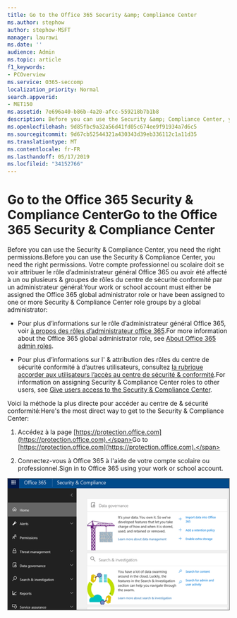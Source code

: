 ```yaml
---
title: Go to the Office 365 Security &amp; Compliance Center
ms.author: stephow
author: stephow-MSFT
manager: laurawi
ms.date: ''
audience: Admin
ms.topic: article
f1_keywords:
- PCOverview
ms.service: O365-seccomp
localization_priority: Normal
search.appverid:
- MET150
ms.assetid: 7e696a40-b86b-4a20-afcc-559218b7b1b8
description: Before you can use the Security &amp; Compliance Center, you need the right permissions. Votre compte professionnel ou scolaire doit se voir attribuer le rôle d’administrateur général Office 365 ou avoir été affecté à un ou plusieurs &amp; groupes de rôles du centre de sécurité conformité par un administrateur général.
ms.openlocfilehash: 9d85fbc9a32a56d41fd05c674ee9f91934a7d6c5
ms.sourcegitcommit: 9d67cb52544321a430343d39eb336112c1a11d35
ms.translationtype: MT
ms.contentlocale: fr-FR
ms.lasthandoff: 05/17/2019
ms.locfileid: "34152766"
---
```

# <a name="go-to-the-office-365-security-amp-compliance-center"></a><span data-ttu-id="491cd-104">Go to the Office 365 Security &amp; Compliance Center</span><span class="sxs-lookup"><span data-stu-id="491cd-104">Go to the Office 365 Security &amp; Compliance Center</span></span>

<span data-ttu-id="491cd-105">Before you can use the Security &amp; Compliance Center, you need the right permissions.</span><span class="sxs-lookup"><span data-stu-id="491cd-105">Before you can use the Security &amp; Compliance Center, you need the right permissions.</span></span> <span data-ttu-id="491cd-106">Votre compte professionnel ou scolaire doit se voir attribuer le rôle d’administrateur général Office 365 ou avoir été affecté à un ou plusieurs &amp; groupes de rôles du centre de sécurité conformité par un administrateur général:</span><span class="sxs-lookup"><span data-stu-id="491cd-106">Your work or school account must either be assigned the Office 365 global administrator role or have been assigned to one or more Security &amp; Compliance Center role groups by a global administrator:</span></span>
  
- <span data-ttu-id="491cd-107">Pour plus d’informations sur le rôle d’administrateur général Office 365, voir [à propos des rôles d’administrateur office 365](https://support.office.com/article/da585eea-f576-4f55-a1e0-87090b6aaa9d).</span><span class="sxs-lookup"><span data-stu-id="491cd-107">For more information about the Office 365 global administrator role, see [About Office 365 admin roles](https://support.office.com/article/da585eea-f576-4f55-a1e0-87090b6aaa9d).</span></span> 
    
- <span data-ttu-id="491cd-108">Pour plus d’informations sur l' &amp; attribution des rôles du centre de sécurité conformité à d’autres utilisateurs, consultez [la rubrique accorder aux utilisateurs l’accès au centre de sécurité &amp; conformité](grant-access-to-the-security-and-compliance-center.md).</span><span class="sxs-lookup"><span data-stu-id="491cd-108">For information on assigning Security &amp; Compliance Center roles to other users, see [Give users access to the Security &amp; Compliance Center](grant-access-to-the-security-and-compliance-center.md).</span></span>
    
<span data-ttu-id="491cd-109">Voici la méthode la plus directe pour accéder au centre de &amp; sécurité conformité:</span><span class="sxs-lookup"><span data-stu-id="491cd-109">Here's the most direct way to get to the Security &amp; Compliance Center:</span></span>
  
1. <span data-ttu-id="491cd-110">Accédez à la page [https://protection.office.com](https://protection.office.com).</span><span class="sxs-lookup"><span data-stu-id="491cd-110">Go to [https://protection.office.com](https://protection.office.com).</span></span>
    
2. <span data-ttu-id="491cd-111">Connectez-vous à Office 365 à l'aide de votre compte scolaire ou professionnel.</span><span class="sxs-lookup"><span data-stu-id="491cd-111">Sign in to Office 365 using your work or school account.</span></span>
    
![Page d’accueil &amp; du centre de sécurité conformité Office 365](media/f1d35324-ac44-4f59-96a7-b11767b43201.png)
  

